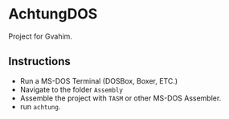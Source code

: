 # AchtungDOS
Project for Gvahim.

## Instructions
* Run a MS-DOS Terminal (DOSBox, Boxer, ETC.)
* Navigate to the folder `Assembly`
* Assemble the project with `TASM` or other MS-DOS Assembler.
* run `achtung`.
